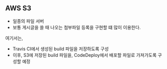 ## AWS S3

- 일종의 파일 서버
- 보통 게시글을 쓸 때 나오는 첨부파일 등록을 구현할 떄 많이 이용한다.



여기서는, 

- Travis CI에서 생성된 build 파일을 저장하도록 구성
- 이후, S3에 저장된 build 파일을, CodeDeploy에서 배포할 파일로 가져가도록 구성할 예정